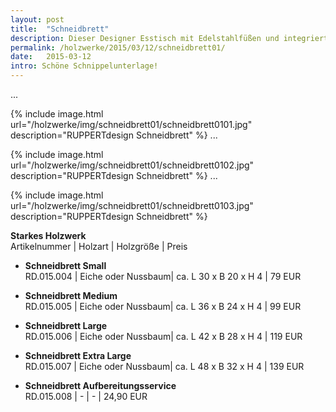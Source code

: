 ```yaml
---
layout: post
title:  "Schneidbrett"
description: Dieser Designer Esstisch mit Edelstahlfüßen und integriertem Bieröffner wirkt wie ein Leichtgewicht, ist aber äußerst stabil und hochwertig. 
permalink: /holzwerke/2015/03/12/schneidbrett01/
date:   2015-03-12
intro: Schöne Schnippelunterlage!
---
```



 
...

{% include image.html url="/holzwerke/img/schneidbrett01/schneidbrett0101.jpg" description="RUPPERTdesign Schneidbrett" %}
...

{% include image.html url="/holzwerke/img/schneidbrett01/schneidbrett0102.jpg" description="RUPPERTdesign Schneidbrett" %}
...

{% include image.html url="/holzwerke/img/schneidbrett01/schneidbrett0103.jpg" description="RUPPERTdesign Schneidbrett" %}


**Starkes Holzwerk**   
Artikelnummer \| Holzart \| Holzgröße \| Preis

* **Schneidbrett Small**   
	RD.015.004  \| 	Eiche oder Nussbaum\| ca. L 30 x B 20 x H  4 \| 79 EUR

* **Schneidbrett Medium**   
	RD.015.005  \| 	Eiche oder Nussbaum\| ca. L 36 x B 24 x H  4 \| 99 EUR

* **Schneidbrett Large**   
	RD.015.006  \| 	Eiche oder Nussbaum\| ca. L 42 x B 28 x H  4 \| 119 EUR

* **Schneidbrett Extra Large**   
	RD.015.007  \| 	Eiche oder Nussbaum\| ca. L 48 x B 32 x H  4 \| 139 EUR

* **Schneidbrett Aufbereitungsservice**   
	RD.015.008  \| 	- \| - \| 24,90 EUR